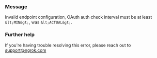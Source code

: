 
### Message
Invalid endpoint configuration, OAuth auth check interval must be at least `&lt;MIN&gt;`, was `&lt;ACTUAL&gt;`.

### Further help
If you're having trouble resolving this error, please reach out to [support@ngrok.com](mailto:support@ngrok.com?subject=Help%20with%20ERR_NGROK_1635)

